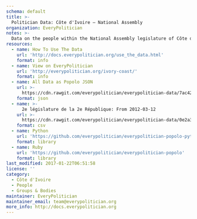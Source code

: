 ```yaml
---
schema: default
title: >-
  Politician Data: Côte d'Ivoire — National Assembly
organization: EveryPolitician
notes: >-
  Data on the people within the National Assembly legislature of Côte d'Ivoire.
resources:
  - name: How To Use The Data
    url: 'http://docs.everypolitician.org/use_the_data.html'
    format: info
  - name: View on EveryPolitician
    url: 'http://everypolitician.org/ivory-coast/'
    format: info
  - name: All Data as Popolo JSON
    url: >-
      https://cdn.rawgit.com/everypolitician/everypolitician-data/7ac4285afd74263617e71b23a059a0e8f3117428/data/Ivory_Coast/Assembly/ep-popolo-v1.0.json
    format: json
  - name: >-
      2e législature de la 2e République: From 2012-03-12
    url: >-
      https://cdn.rawgit.com/everypolitician/everypolitician-data/0e2a3210b5477b1d441cd98cf4e9283f20d8048d/data/Ivory_Coast/Assembly/term-2.2.csv
    format: csv
  - name: Python
    url: 'https://github.com/everypolitician/everypolitician-popolo-python'
    format: library
  - name: Ruby
    url: 'https://github.com/everypolitician/everypolitician-popolo'
    format: library
last_modified: 2017-01-22T06:51:58
license: ''
category:
  - Côte d'Ivoire
  - People
  - Groups & Bodies
maintainer: EveryPolitician
maintainer_email: team@everypolitician.org
more_info: http://docs.everypolitician.org
---
```

